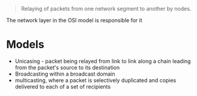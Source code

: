 > Relaying of packets from one network segment to another by nodes. 

The network layer in the OSI model is responsible for it

# Models
- Unicasing - packet being relayed from link to link along a chain leading from the packet's source to its destination
- Broadcasting within a broadcast domain
- multicasting, where a packet is selectively duplicated and copies delivered to each of a set of recipients